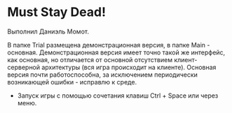 
# Must Stay Dead!
Выполнил Даниэль Момот.

В папке Trial размещена демонстрационная версия, в папке Main - основная.
Демонстрационная версия имеет точно такой же интерфейс, как основная, но отличается от основной отсутствием клиент-серверной архитектуры (вся игра происходит на клиенте).
Основная версия почти работоспособна, за исключением периодически возникающей ошибки - исправлю к среде.

* Запуск игры c помощью сочетания клавиш Ctrl + Space или через меню. 
